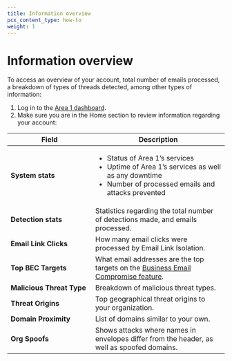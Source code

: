 ```yaml
---
title: Information overview
pcx_content_type: how-to
weight: 1
---
```


# Information overview

To access an overview of your account, total number of emails processed, a breakdown of types of threads detected, among other types of information:

1. Log in to the [Area 1 dashboard](https://horizon.area1security.com/users/login).
2. Make sure you are in the Home section to review information regarding your account:

Field <div style="width:180px">  | Description
--- | ---
**System stats** | <ul><li>Status of Area 1’s services</li> <li>Uptime of Area 1’s services as well as any downtime</li> <li>Number of processed emails and attacks prevented</li></ul>
**Detection stats** | Statistics regarding the total number of detections made, and emails processed.
**Email Link Clicks** | How many email clicks were processed by Email Link Isolation.
**Top BEC Targets** | What email addresses are the top targets on the [Business Email Compromise feature](/email-security/email-configuration/enhanced-detections/business-email-compromise/).
**Malicious Threat Type** | Breakdown of malicious threat types.
**Threat Origins** | Top geographical threat origins to your organization.
**Domain Proximity** | List of domains similar to your own.
**Org Spoofs** | Shows attacks where names in envelopes differ from the header, as well as spoofed domains.
